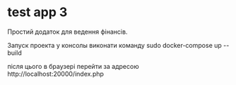 # test app 3

Простий додаток для ведення фінансів.

Запуск проекта
у консолы виконати команду
sudo docker-compose up --build

після цього в браузері перейти за адресою http://localhost:20000/index.php
